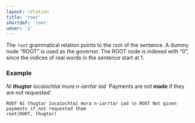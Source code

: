 ```yaml
---
layout: relation
title: 'root'
shortdef: 'root'
udver: '2'
---
```


The `root` grammatical relation points to the root of the sentence. A dummy node “ROOT” is used as the governor. The ROOT node is indexed with “0”, since the indices of real words in the sentence start at 1.

### Example

_Ní <b>thugtar</b> íocaíochtaí mura n-iarrtar iad_ `Payments are not <b>made</b> if they are not requested'

~~~ sdparse
ROOT Ní thugtar íocaíochtaí mura n-iarrtar iad \n ROOT Not given payments if_not requested them 
root(ROOT, thugtar)
~~~
